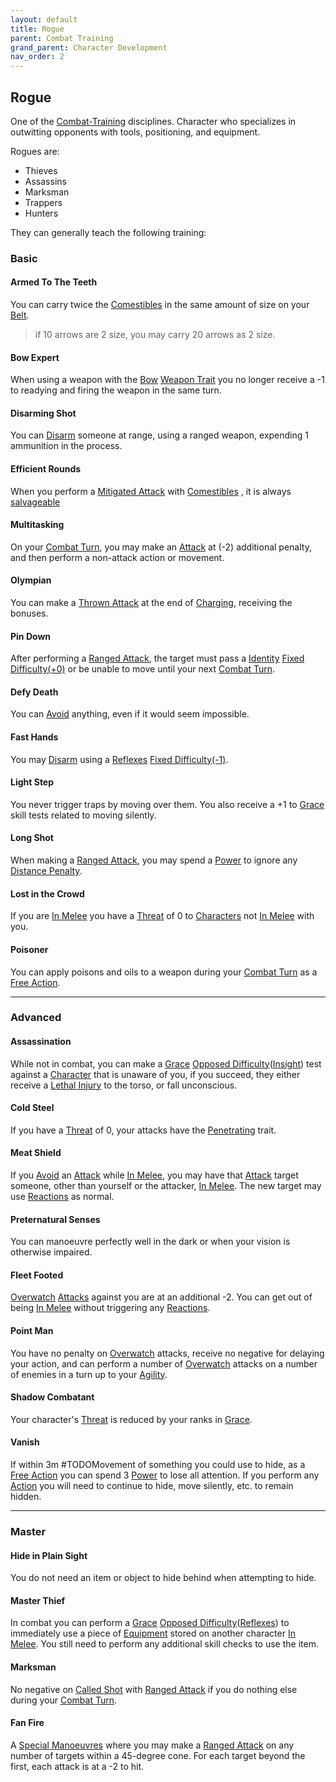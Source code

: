 ```yaml
---
layout: default
title: Rogue
parent: Combat Training
grand_parent: Character Development
nav_order: 2
---
```

## Rogue
One of the [Combat-Training](Combat-Training) disciplines. Character who specializes in outwitting opponents with tools, positioning, and equipment.

Rogues are: 
* Thieves
* Assassins
* Marksman
* Trappers
* Hunters

They can generally teach the following training:

### Basic

#### Armed To The Teeth
You can carry twice the [Comestibles](Comestibles) in the same amount of size on your [Belt](Storage#Belt). 

> if 10 arrows are 2 size, you may carry 20 arrows as 2 size.

#### Bow Expert
When using a weapon with the [Bow](Weapon-Traits#Bow) [Weapon Trait](Weapons#[Weapon-Traits](Weapon-Traits)) you no longer receive a -1 to readying and firing the weapon in the same turn.
#### Disarming Shot
You can [Disarm](Combat#Disarm) someone at range, using a ranged weapon, expending 1 ammunition in the process.
#### Efficient Rounds
When you perform a [Mitigated Attack](Terminology#Mitigated%20Attack) with [Comestibles](Comestibles) , it is always [salvageable](Comestibles#Salvaging)
#### Multitasking
On your [Combat Turn](Terminology#Combat%20Turn), you may make an [Attack](Terminology#Attack) at (-2) additional penalty, and then perform a non-attack action or movement.

#### Olympian
You can make a [Thrown Attack](Terminology#Thrown%20Attack) at the end of [Charging](Combat#Charging), receiving the bonuses. 

#### Pin Down
After performing a [Ranged Attack](Terminology#Ranged%20Attack), the target must pass a [Identity](Spirit#Identity) [Fixed Difficulty(+0)](Skills#Fixed%20Difficulty) or be unable to move until your next [Combat Turn](Terminology#Combat%20Turn).

#### Defy Death
You can [Avoid](Combat#Avoid) anything, even if it would seem impossible.

#### Fast Hands
You may [Disarm](Combat#Disarm) using a [Reflexes](Agility#Reflexes) [Fixed Difficulty(-1)](Skills#Fixed%20Difficulty).

#### Light Step
You never trigger traps by moving over them. You also receive a +1 to [Grace](Agility#Grace) skill tests related to moving silently.

#### Long Shot
When making a [Ranged Attack](Terminology#Ranged%20Attack), you may spend a [Power](Stats#Power) to ignore any [Distance Penalty](Combat#Distance%20Penalty).

#### Lost in the Crowd
If you are [In Melee](Terminology#In%20Melee) you have a [Threat](Stats#Threat) of 0 to [Characters](Terminology#Character) not [In Melee](Terminology#In%20Melee) with you.

#### Poisoner
You can apply poisons and oils to a weapon during your [Combat Turn](Terminology#Combat%20Turn) as a [Free Action](Terminology#Free%20Action).

---

### Advanced

#### Assassination
While not in combat, you can make a [Grace](Agility#Grace) [Opposed Difficulty](Skills#Opposed%20Difficulty)([Insight](Intelligence#Insight)) test against a [Character](Terminology#Character) that is unaware of you, if you succeed, they either receive a [Lethal Injury](Injury#Lethal%20Injury) to the torso, or fall unconscious.

#### Cold Steel
If you have a [Threat](Stats#Threat) of 0, your attacks have the [Penetrating](Weapon-Traits#Penetrating) trait.

#### Meat Shield
If you [Avoid](Combat#Avoid) an [Attack](Terminology#Attack) while [In Melee](Terminology#In%20Melee), you may have that [Attack](Terminology#Attack) target someone, other than yourself or the attacker, [In Melee](Terminology#In%20Melee). The new target may use [Reactions](Terminology#Reaction) as normal.

#### Preternatural Senses
You can manoeuvre perfectly well in the dark or when your vision is otherwise impaired.

#### Fleet Footed
[Overwatch](Combat#Overwatch) [Attacks](Terminology#Attack) against you are at an additional -2. You can get out of being [In Melee](Terminology#In%20Melee) without triggering any [Reactions](Terminology#Reaction).

#### Point Man
You have no penalty on [Overwatch](Combat#Overwatch) attacks, receive no negative for delaying your action, and can perform a number of [Overwatch](Combat#Overwatch) attacks on a number of enemies in a turn up to your [Agility](Agility).

#### Shadow Combatant
Your character's [Threat](Stats#Threat) is reduced by your ranks in [Grace](Agility#Grace).

#### Vanish
If within 3m #TODOMovement of something you could use to hide, as a [Free Action](Terminology#Free%20Action) you can spend 3 [Power](Stats#Power) to lose all attention. If you perform any [Action](Terminology#Action) you will need to continue to hide, move silently, etc. to remain hidden.

---

### Master

#### Hide in Plain Sight
You do not need an item or object to hide behind when attempting to hide.

#### Master Thief
In combat you can perform a [Grace](Agility#Grace) [Opposed Difficulty](Skills#Opposed%20Difficulty)([Reflexes](Agility#Reflexes)) to immediately use a piece of [Equipment](Equipment) stored on another character [In Melee](Terminology#In%20Melee). You still need to perform any additional skill checks to use the item.

#### Marksman
No negative on [Called Shot](Combat#Called%20Shot) with [Ranged Attack](Terminology#Ranged%20Attack) if you do nothing else during your [Combat Turn](Terminology#Combat%20Turn).

#### Fan Fire
A [Special Manoeuvres](Combat#Special%20Manoeuvres) where you may make a [Ranged Attack](Terminology#Ranged%20Attack) on any number of targets within a 45-degree cone. For each target beyond the first, each attack is at a -2 to hit.